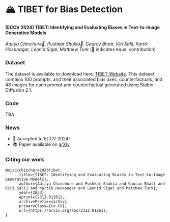 # 🏔️ TIBET for Bias Detection

#### **[ECCV 2024] TIBET: Identifying and Evaluating Biases in Text-to-Image Generative Models**

*Aditya Chinchure🔸, Pushkar Shukla🔸, Gaurav Bhatt,  Kiri Salij,  Kartik Hosanagar, Leonid Sigal, Matthew Turk*
(🔸 indicates equal contribution)

### Dataset
The dataset is available to download here: [TIBET Website](https://tibet-ai.github.io). This dataset contains 100 prompts, and their associated bias axes, counterfactuals, and 48 images for each prompt and counterfactual generated using Stable Diffusion 2.1.

### Code
TBA

### News
- 🌟 Accepted to ECCV 2024!
- 📚 Paper available on [arXiv](https://arxiv.org/abs/2312.01261)

### Citing our work
```
@misc{chinchure2023tibet,
      title={TIBET: Identifying and Evaluating Biases in Text-to-Image Generative Models}, 
      author={Aditya Chinchure and Pushkar Shukla and Gaurav Bhatt and Kiri Salij and Kartik Hosanagar and Leonid Sigal and Matthew Turk},
      year={2023},
      eprint={2312.01261},
      archivePrefix={arXiv},
      primaryClass={cs.CV},
      url={https://arxiv.org/abs/2312.01261}, 
}
```
